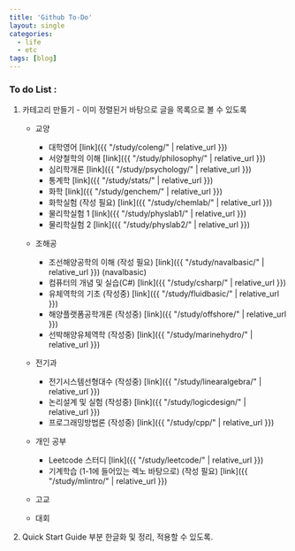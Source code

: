```yaml
---
title: 'Github To-Do'
layout: single
categories:
  - life
  - etc
tags: [blog]
---
```


### To do List : 

1. 카테고리 만들기 - 이미 정렬된거 바탕으로 글을 목록으로 볼 수 있도록

	- 교양
		
		- 대학영어 [link]({{ "/study/coleng/" | relative_url }})
		- 서양철학의 이해 [link]({{ "/study/philosophy/" | relative_url }})
		- 심리학개론 [link]({{ "/study/psychology/" | relative_url }})
		- 통계학 [link]({{ "/study/stats/" | relative_url }})
		- 화학 [link]({{ "/study/genchem/" | relative_url }})
		- 화학실험 (작성 필요) [link]({{ "/study/chemlab/" | relative_url }})
		- 물리학실험 1 [link]({{ "/study/physlab1/" | relative_url }})
		- 물리학실험 2 [link]({{ "/study/physlab2/" | relative_url }})

	- 조해공

		- 조선해양공학의 이해 (작성 필요) [link]({{ "/study/navalbasic/" | relative_url }})  (navalbasic)
		- 컴퓨터의 개념 및 실습(C#) [link]({{ "/study/csharp/" | relative_url }})
		- 유체역학의 기초 (작성중) [link]({{ "/study/fluidbasic/" | relative_url }})
		- 해양플랫폼공학개론 (작성중) [link]({{ "/study/offshore/" | relative_url }})
		- 선박해양유체역학 (작성중) [link]({{ "/study/marinehydro/" | relative_url }})

	- 전기과

		- 전기시스템선형대수 (작성중) [link]({{ "/study/linearalgebra/" | relative_url }})
		- 논리설계 및 실험 (작성중) [link]({{ "/study/logicdesign/" | relative_url }})
		- 프로그래밍방법론 (작성중) [link]({{ "/study/cpp/" | relative_url }})

	- 개인 공부

		- Leetcode 스터디 [link]({{ "/study/leetcode/" | relative_url }})
		- 기계학습 (1-1에 들어있는 렉노 바탕으로) (작성 필요) [link]({{ "/study/mlintro/" | relative_url }})
	
	- 고교


	- 대회

2. Quick Start Guide 부분 한글화 및 정리, 적용할 수 있도록.